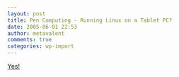 ```yaml
---
layout: post
title: Pen Computing - Running Linux on a Tablet PC?
date: 2005-06-01 22:53
author: metavalent
comments: true
categories: wp-import
---
```

<a href="https://www.pencomputing.com/frames/linux_tpc.html">Yes!</a>
